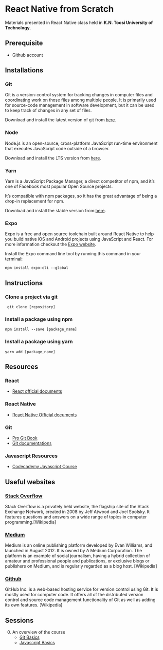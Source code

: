 # React Native from Scratch

Materials presented in React Native class held in **K.N. Toosi University of Technology**.

## Prerequisite

* Github account

## Installations

### Git
Git is a version-control system for tracking changes in computer files and coordinating work on those files among multiple people. It is primarily used for source-code management in software development, but it can be used to keep track of changes in any set of files.

Download and install the latest version of git from [here](https://git-scm.com/downloads).

### Node
Node.js is an open-source, cross-platform JavaScript run-time environment that executes JavaScript code outside of a browser.

Download and install the LTS version from [here](https://nodejs.org/en/).

### Yarn
Yarn is a JavaScript Package Manager, a direct competitor of npm, and it’s one of Facebook most popular Open Source projects.

It’s compatible with npm packages, so it has the great advantage of being a drop-in replacement for npm.

Download and install the stable version from [here](https://yarnpkg.com/en/docs/install).

### Expo
Expo is a free and open source toolchain built around React Native to help you build native iOS and Android projects using JavaScript and React. For more information checkout the [Expo website](https://expo.io).

Install the Expo command line tool by running this command in your terminal: 

`npm install expo-cli --global`

## Instructions

### Clone a project via git
` git clone [repository]` 

### Install a package using npm
` npm install --save [package_name] `

### Install a package using yarn
` yarn add [package_name] `

## Resources

### React

* [React official documents](https://reactjs.org/)

### React Native

* [React Native Official documents](https://facebook.github.io/react-native/docs/)

### Git

* [Pro Git Book](https://git-scm.com/book/en/v2)
* [Git documentations](https://git-scm.com/docs)

### Javascript Resources
* [Codecademy Javascript Course](https://www.codecademy.com/learn/learn-javascript)

## Useful websites

### [Stack Overflow](https://stackoverflow.com/)

Stack Overflow is a privately held website, the flagship site of the Stack Exchange Network, created in 2008 by Jeff Atwood and Joel Spolsky. It features questions and answers on a wide range of topics in computer programming.[Wikipedia]

### [Medium](http://medium.com)

Medium is an online publishing platform developed by Evan Williams, and launched in August 2012. It is owned by A Medium Corporation. The platform is an example of social journalism, having a hybrid collection of amateur and professional people and publications, or exclusive blogs or publishers on Medium, and is regularly regarded as a blog host. [Wikipedia]

### [Github](https://github.com/)

GitHub Inc. is a web-based hosting service for version control using Git. It is mostly used for computer code. It offers all of the distributed version control and source code management functionality of Git as well as adding its own features. [Wikipedia]

## Sessions

0. An overview of the course
	- [Git Basics](./Git.md)
	- [Javascript Basics](./JS.md)